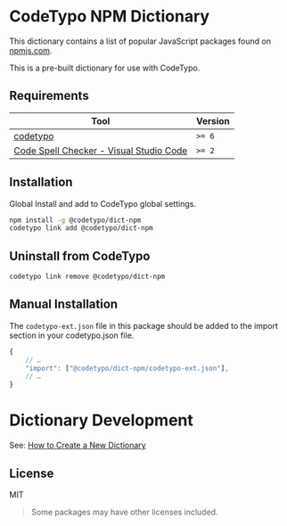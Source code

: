 # CodeTypo NPM Dictionary

This dictionary contains a list of popular JavaScript packages found on [npmjs.com](https://www.npmjs.com/).

This is a pre-built dictionary for use with CodeTypo.

## Requirements

| Tool                                                                                                                         | Version |
| ---------------------------------------------------------------------------------------------------------------------------- | ------- |
| [codetypo](https://github.com/khulnasoft/codetypo)                                                                           | `>= 6`  |
| [Code Spell Checker - Visual Studio Code](https://marketplace.visualstudio.com/items?itemName=khulnasoft.code-spell-checker) | `>= 2`  |

## Installation

Global Install and add to CodeTypo global settings.

```sh
npm install -g @codetypo/dict-npm
codetypo link add @codetypo/dict-npm
```

## Uninstall from CodeTypo

```sh
codetypo link remove @codetypo/dict-npm
```

## Manual Installation

The `codetypo-ext.json` file in this package should be added to the import section in your codetypo.json file.

```javascript
{
    // …
    "import": ["@codetypo/dict-npm/codetypo-ext.json"],
    // …
}
```

# Dictionary Development

See: [How to Create a New Dictionary](https://github.com/khulnasoft/codetypo#how-to-create-a-new-dictionary)

## License

MIT

> Some packages may have other licenses included.

<!---
codetypo:ignore npmjs
--->
